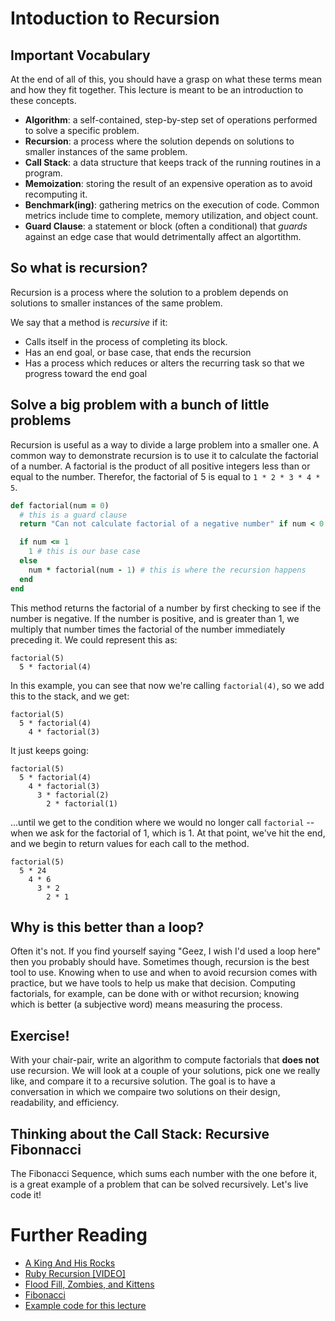 # Intoduction to Recursion

## Important Vocabulary
At the end of all of this, you should have a grasp on what these terms mean and how they fit together. This lecture is meant to be an introduction to these concepts.
- __Algorithm__: a self-contained, step-by-step set of operations performed to solve a specific problem.
- __Recursion__: a process where the solution depends on solutions to smaller instances of the same problem.
- __Call Stack__: a data structure that keeps track of the running routines in a program.
- __Memoization__: storing the result of an expensive operation as to avoid recomputing it.
- __Benchmark(ing)__: gathering metrics on the execution of code. Common metrics include time to complete, memory utilization, and object count.
- __Guard Clause__: a statement or block (often a conditional) that _guards_ against an edge case that would detrimentally affect an algortithm.


## So what is recursion?

Recursion is a process where the solution to a problem depends on solutions to smaller instances of the same problem.

We say that a method is _recursive_ if it:

- Calls itself in the process of completing its block.
- Has an end goal, or base case, that ends the recursion
- Has a process which reduces or alters the recurring task so that we progress toward the end goal

## Solve a big problem with a bunch of little problems

Recursion is useful as a way to divide a large problem into a smaller one. A common way to demonstrate recursion is to use it to calculate the factorial of a number. A factorial is the product of all positive integers less than or equal to the number. Therefor, the factorial of 5 is equal to `1 * 2 * 3 * 4 * 5`.

```ruby
def factorial(num = 0)
  # this is a guard clause
  return "Can not calculate factorial of a negative number" if num < 0

  if num <= 1
    1 # this is our base case
  else
    num * factorial(num - 1) # this is where the recursion happens
  end
end
```

This method returns the factorial of a number by first checking to see if the number is negative. If the number is positive, and is greater than 1, we multiply that number times the factorial of the number immediately preceding it. We could represent this as:

```
factorial(5)
  5 * factorial(4)
```

In this example, you can see that now we're calling ```factorial(4)```, so we add this to the stack, and we get:

```
factorial(5)
  5 * factorial(4)
    4 * factorial(3)
```

It just keeps going:

```
factorial(5)
  5 * factorial(4)
    4 * factorial(3)
      3 * factorial(2)
        2 * factorial(1)
```

...until we get to the condition where we would no longer call ```factorial``` -- when we ask for the factorial of 1, which is 1. At that point, we've hit the end, and we begin to return values for each call to the method.

```
factorial(5)
  5 * 24
    4 * 6
      3 * 2
        2 * 1
```

## Why is this better than a loop?

Often it's not. If you find yourself saying "Geez, I wish I'd used a loop here" then you probably should have. Sometimes though, recursion is the best tool to use. Knowing when to use and when to avoid recursion comes with practice, but we have tools to help us make that decision. Computing factorials, for example, can be done with or withot recursion; knowing which is better (a subjective word) means measuring the process.

## Exercise!

With your chair-pair, write an algorithm to compute factorials that __does not__ use recursion. We will look at a couple of your solutions, pick one we really like, and compare it to a recursive solution. The goal is to have a conversation in which we compaire two solutions on their design, readability, and efficiency.

## Thinking about the Call Stack: Recursive Fibonnacci

The Fibonacci Sequence, which sums each number with the one before it, is a great example of a problem that can be solved recursively. Let's live code it!

# Further Reading

* [A King And His Rocks](http://ruby.bastardsbook.com/chapters/recursion/)
* [Ruby Recursion [VIDEO]](http://vimeo.com/24716767)
* [Flood Fill, Zombies, and Kittens](http://inventwithpython.com/blog/2011/08/11/recursion-explained-with-the-flood-fill-algorithm-and-zombies-and-cats/)
* [Fibonacci](http://kittykaraoke.tumblr.com/post/70391881556/fibonacci-with-memoization)
* [Example code for this lecture](https://gist.github.com/jnf/e8493c9f40fddcd20038)
